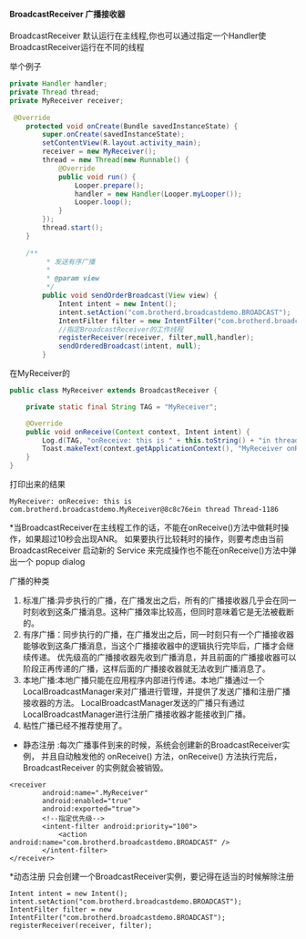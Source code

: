 #### BroadcastReceiver 广播接收器

BroadcastReceiver 默认运行在主线程,你也可以通过指定一个Handler使BroadcastReceiver运行在不同的线程

举个例子
```java
private Handler handler;
private Thread thread;
private MyReceiver receiver;
    
 @Override
    protected void onCreate(Bundle savedInstanceState) {
        super.onCreate(savedInstanceState);
        setContentView(R.layout.activity_main);
        receiver = new MyReceiver();
        thread = new Thread(new Runnable() {
            @Override
            public void run() {
                Looper.prepare();
                handler = new Handler(Looper.myLooper());
                Looper.loop();
            }
        });
        thread.start();
    }
    
    /**
         * 发送有序广播
         *
         * @param view
         */
        public void sendOrderBroadcast(View view) {
            Intent intent = new Intent();
            intent.setAction("com.brotherd.broadcastdemo.BROADCAST");
            IntentFilter filter = new IntentFilter("com.brotherd.broadcastdemo.BROADCAST");
            //指定BroadcastReceiver的工作线程
            registerReceiver(receiver, filter,null,handler);
            sendOrderedBroadcast(intent, null);
        }

```

在MyReceiver的
```java
public class MyReceiver extends BroadcastReceiver {

    private static final String TAG = "MyReceiver";

    @Override
    public void onReceive(Context context, Intent intent) {
        Log.d(TAG, "onReceive: this is " + this.toString() + "in thread " + Thread.currentThread().getName());
        Toast.makeText(context.getApplicationContext(), "MyReceiver onReceive", Toast.LENGTH_SHORT).show();
    }
}

```
打印出来的结果
```
MyReceiver: onReceive: this is com.brotherd.broadcastdemo.MyReceiver@8c8c76ein thread Thread-1186
```

*当BroadcastReceiver在主线程工作的话，不能在onReceive()方法中做耗时操作，如果超过10秒会出现ANR。
如果要执行比较耗时的操作，则要考虑由当前 BroadcastReceiver 启动新的 Service 来完成操作也不能在onReceive()方法中弹出一个 popup dialog

广播的种类
1. 标准广播:异步执行的广播，在广播发出之后，所有的广播接收器几乎会在同一时刻收到这条广播消息。这种广播效率比较高，但同时意味着它是无法被截断的。
2. 有序广播：同步执行的广播，在广播发出之后，同一时刻只有一个广播接收器能够收到这条广播消息，当这个广播接收器中的逻辑执行完毕后，广播才会继续传递。
优先级高的广播接收器先收到广播消息，并且前面的广播接收器可以阶段正再传递的广播，这样后面的广播接收器就无法收到广播消息了。
3. 本地广播:本地广播只能在应用程序内部进行传递。本地广播通过一个LocalBroadcastManager来对广播进行管理，并提供了发送广播和注册广播接收器的方法。
LocalBroadcastManager发送的广播只有通过LocalBroadcastManager进行注册广播接收器才能接收到广播。
4. 粘性广播已经不推荐使用了。

* 静态注册 :每次广播事件到来的时候，系统会创建新的BroadcastReceiver实例，
并且自动触发他的 onReceive() 方法，onReceive() 方法执行完后，BroadcastReceiver 的实例就会被销毁。
```
<receiver
        android:name=".MyReceiver"
        android:enabled="true"
        android:exported="true">
        <!--指定优先级-->
        <intent-filter android:priority="100">
            <action android:name="com.brotherd.broadcastdemo.BROADCAST" />
        </intent-filter>
</receiver>
```

*动态注册 只会创建一个BroadcastReceiver实例，要记得在适当的时候解除注册
```
Intent intent = new Intent();
intent.setAction("com.brotherd.broadcastdemo.BROADCAST");
IntentFilter filter = new IntentFilter("com.brotherd.broadcastdemo.BROADCAST");
registerReceiver(receiver, filter);
```


